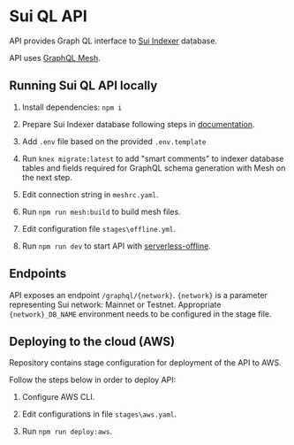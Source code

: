 # Sui QL API

API provides Graph QL interface to [Sui Indexer](https://github.com/MystenLabs/sui/tree/main/crates/sui-indexer) database.

API uses [GraphQL Mesh](https://github.com/Urigo/graphql-mesh).

## Running Sui QL API locally

1. Install dependencies: `npm i`

1. Prepare Sui Indexer database following steps in  [documentation](https://github.com/MystenLabs/sui/tree/main/crates/sui-indexer).

1. Add `.env` file based on the provided `.env.template`

1. Run `knex migrate:latest` to add "smart comments" to indexer database tables and fields required for GraphQL schema generation with Mesh on the next step.

1. Edit connection string in `meshrc.yaml`.

1. Run `npm run mesh:build` to build mesh files.

1. Edit configuration file `stages\offline.yml`.

1. Run `npm run dev` to start API with [serverless-offline](https://www.serverless.com/plugins/serverless-offline).


## Endpoints

API exposes an endpoint `/graphql/{network}`. `{network}` is a parameter representing Sui network: Mainnet or Testnet. Appropriate `{network}_DB_NAME` environment needs to be configured in the stage file.


## Deploying to the cloud (AWS)

Repository contains stage configuration for deployment of the API to AWS.

Follow the steps below in order to deploy API:

1. Configure AWS CLI.

2. Edit configurations in file `stages\aws.yaml`.

3. Run `npm run deploy:aws`.



